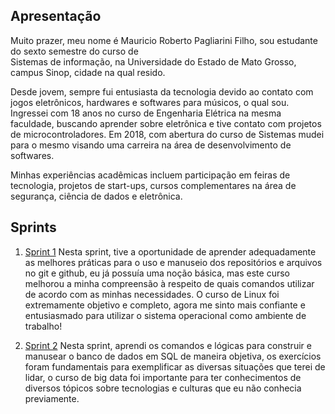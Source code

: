 ## Apresentação

Muito prazer, meu nome é Mauricio Roberto Pagliarini Filho, sou estudante do sexto semestre do curso de  
Sistemas de informação, na Universidade do Estado de Mato Grosso, campus Sinop, cidade na qual resido.

Desde jovem, sempre fui entusiasta da tecnologia devido ao contato com jogos eletrônicos, hardwares e softwares para músicos, o qual sou. Ingressei com 18 anos no curso de Engenharia Elétrica na mesma faculdade, buscando aprender sobre eletrônica e tive contato com projetos de microcontroladores. Em 2018, com abertura do curso de Sistemas mudei para o mesmo visando uma carreira na área de desenvolvimento de softwares.

Minhas experiências acadêmicas incluem participação em feiras de tecnologia, projetos de start-ups, cursos complementares na área de segurança, ciência de dados e eletrônica.

## Sprints 

1. [Sprint 1](/Sprint_1/README.md) Nesta sprint, tive a oportunidade de aprender adequadamente as melhores práticas para o uso e manuseio dos repositórios e arquivos no git e github, eu já possuía uma noção básica, mas este curso melhorou a minha compreensão à respeito de quais comandos utilizar de acordo com as minhas necessidades. O curso de Linux foi extremamente objetivo e completo, agora me sinto mais confiante e entusiasmado para utilizar o sistema operacional como ambiente de trabalho!

2. [Sprint 2](/Sprint_2/README.md) Nesta sprint, aprendi os comandos e lógicas para construir e manusear o banco de dados em SQL de maneira objetiva, os exercícios foram fundamentais para exemplificar as diversas situações que terei de lidar, o curso de big data foi importante para ter conhecimentos de diversos tópicos sobre tecnologias e culturas que eu não conhecia previamente.




